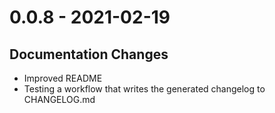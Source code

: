 # 0.0.8 - 2021-02-19

## Documentation Changes
- Improved README
- Testing a workflow that writes the generated changelog to CHANGELOG.md